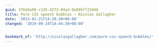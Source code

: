 ```yaml
---
guid: 376dda98-c1d5-4272-84ad-0e895ff21846
title: Pure CSS speech bubbles – Nicolas Gallagher
date: '2013-01-21T14:28:20+00:00'
changed: '2019-09-24T14:44:38+00:00'


bookmark_of: 'http://nicolasgallagher.com/pure-css-speech-bubbles/'
---
```




